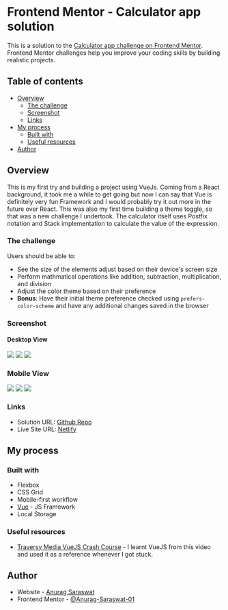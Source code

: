 # Frontend Mentor - Calculator app solution

This is a solution to the [Calculator app challenge on Frontend Mentor](https://www.frontendmentor.io/challenges/calculator-app-9lteq5N29). Frontend Mentor challenges help you improve your coding skills by building realistic projects.

## Table of contents

- [Overview](#overview)
  - [The challenge](#the-challenge)
  - [Screenshot](#screenshot)
  - [Links](#links)
- [My process](#my-process)
  - [Built with](#built-with)
  - [Useful resources](#useful-resources)
- [Author](#author)

## Overview

This is my first try and building a project using VueJs. Coming from a React background, it took me a while to get going but now I can say that Vue is definitely very fun Framework and I would probably try it out more in the future over React. This was also my first time building a theme toggle, so that was a new challenge I undertook. The calculator itself uses Postfix notation and Stack implementation to calculate the value of the expression.

### The challenge

Users should be able to:

- See the size of the elements adjust based on their device's screen size
- Perform mathmatical operations like addition, subtraction, multiplication, and division
- Adjust the color theme based on their preference
- **Bonus**: Have their initial theme preference checked using `prefers-color-scheme` and have any additional changes saved in the browser

### Screenshot

#### Desktop View

![](./screenshots/desktop_theme1.png)
![](./screenshots/desktop_theme2.png)
![](./screenshots/desktop_theme3.png)

### Mobile View

![](./screenshots/mobile_theme1.png)
![](./screenshots/mobile_theme2.png)
![](./screenshots/mobile_theme3.png)

### Links

- Solution URL: [Github Repo](https://github.com/Anurag-Saraswat-01/front-end-mentor.github.io/tree/main/calculator-app-main)
- Live Site URL: [Netlify](https://jocular-cocada-f1ae32.netlify.app/)

## My process

### Built with

- Flexbox
- CSS Grid
- Mobile-first workflow
- [Vue](https://vuejs.org/) - JS Framework
- Local Storage

### Useful resources

- [Traversy Media VueJS Crash Course](https://www.youtube.com/watch?v=qZXt1Aom3Cs) - I learnt VueJS from this video and used it as a reference whenever I got stuck.

## Author

- Website - [Anurag Saraswat](https://anurag-saraswat-01.github.io/)
- Frontend Mentor - [@Anurag-Saraswat-01](https://www.frontendmentor.io/profile/Anurag-Saraswat-01)
